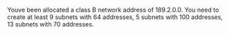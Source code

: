 Youve been allocated a class B network address of 189.2.0.0. You need to create at least 9 subnets with 64 addresses, 5 subnets with 100 addresses, 13 subnets with 70 addresses.

